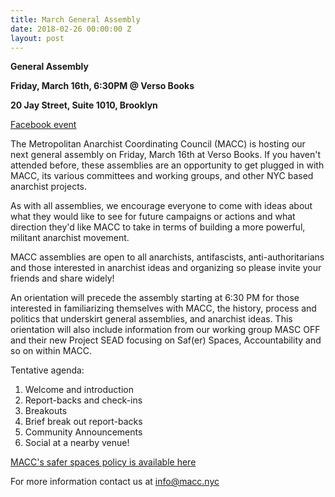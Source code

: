 ```yaml
---
title: March General Assembly
date: 2018-02-26 00:00:00 Z
layout: post
---
```


**General Assembly**

**Friday, March 16th, 6:30PM @ Verso Books**

**20 Jay Street, Suite 1010, Brooklyn**

[Facebook event](https://www.facebook.com/events/903327889841428/)

The Metropolitan Anarchist Coordinating Council (MACC) is hosting our next general assembly on Friday, March 16th at Verso Books. If you haven't attended before, these assemblies are an opportunity to get plugged in with MACC, its various committees and working groups, and other NYC based anarchist projects. 

As with all assemblies, we encourage everyone to come with ideas about what they would like to see for future campaigns or actions and what direction they'd like MACC to take in terms of building a more powerful, militant anarchist movement.

MACC assemblies are open to all anarchists, antifascists, anti-authoritarians and those interested in anarchist ideas and organizing so please invite your friends and share widely!

An orientation will precede the assembly starting at 6:30 PM for those interested in familiarizing themselves with MACC, the history, process and politics that underskirt general assemblies, and anarchist ideas. This orientation will also include information from our working group MASC OFF and their new Project SEAD focusing on Saf(er) Spaces, Accountability and so on within MACC. 

Tentative agenda:
1. Welcome and introduction
2. Report-backs and check-ins
3. Breakouts
4. Brief break out report-backs 
5. Community Announcements
6. Social at a nearby venue! 

[MACC's safer spaces policy is available here](/safer-spaces)

For more information contact us at info@macc.nyc
